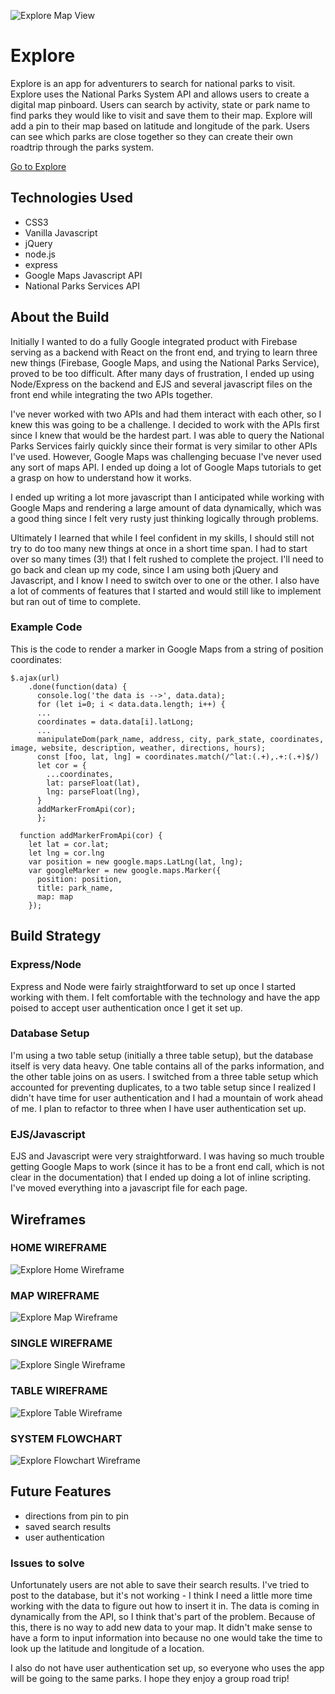 ![Explore Map View](/public/assets/explore-map.png "Explore Map View")

# Explore ###

Explore is an app for adventurers to search for national parks to visit. Explore uses the National Parks System API and allows users to create a digital map pinboard. Users can search by activity, state or park name to find parks they would like to visit and save them to their map. Explore will add a pin to their map based on latitude and longitude of the park. Users can see which parks are close together so they can create their own roadtrip through the parks system. 

[Go to Explore](#)

## Technologies Used ###

- CSS3  
- Vanilla Javascript  
- jQuery  
- node.js  
- express  
- Google Maps Javascript API  
- National Parks Services API  

## About the Build ### 

Initially I wanted to do a fully Google integrated product with Firebase serving as a backend with React on the front end, and trying to learn three new things (Firebase, Google Maps, and using the National Parks Service), proved to be too difficult. After many days of frustration, I ended up using Node/Express on the backend and EJS and several javascript files on the front end while integrating the two APIs together. 

I've never worked with two APIs and had them interact with each other, so I knew this was going to be a challenge. I decided to work with the APIs first since I knew that would be the hardest part. I was able to query the National Parks Services fairly quickly since their format is very similar to other APIs I've used. However, Google Maps was challenging becuase I've never used any sort of maps API. I ended up doing a lot of Google Maps tutorials to get a grasp on how to understand how it works. 

I ended up writing a lot more javascript than I anticipated while working with Google Maps and rendering a large amount of data dynamically, which was a good thing since I felt very rusty just thinking logically through problems. 

Ultimately I learned that while I feel confident in my skills, I should still not try to do too many new things at once in a short time span. I had to start over so many times (3!) that I felt rushed to complete the project. I'll need to go back and clean up my code, since I am using both jQuery and Javascript, and I know I need to switch over to one or the other. I also have a lot of comments of features that I started and would still like to implement but ran out of time to complete. 

### Example Code ###

This is the code to render a marker in Google Maps from a string of position coordinates:
```
$.ajax(url)
    .done(function(data) {
      console.log('the data is -->', data.data);
      for (let i=0; i < data.data.length; i++) {
      ...
      coordinates = data.data[i].latLong;
      ...
      manipulateDom(park_name, address, city, park_state, coordinates, image, website, description, weather, directions, hours);
      const [foo, lat, lng] = coordinates.match(/^lat:(.+),.+:(.+)$/)
      let cor = {
        ...coordinates,
        lat: parseFloat(lat),
        lng: parseFloat(lng),
      }
      addMarkerFromApi(cor);
      };

  function addMarkerFromApi(cor) {
    let lat = cor.lat;
    let lng = cor.lng
    var position = new google.maps.LatLng(lat, lng);
    var googleMarker = new google.maps.Marker({
      position: position,
      title: park_name,
      map: map
    });
```

## Build Strategy ###

### Express/Node ###
Express and Node were fairly straightforward to set up once I started working with them. I felt comfortable with the technology and have the app poised to accept user authentication once I get it set up. 

### Database Setup ###
I'm using a two table setup (initially a three table setup), but the database itself is very data heavy. One table contains all of the parks information, and the other table joins on as users. I switched from a three table setup which accounted for preventing duplicates, to a two table setup since I realized I didn't have time for user authentication and I had a mountain of work ahead of me. I plan to refactor to three when I have user authentication set up. 

### EJS/Javascript ###
EJS and Javascript were very straightforward. I was having so much trouble getting Google Maps to work (since it has to be a front end call, which is not clear in the documentation) that I ended up doing a lot of inline scripting. I've moved everything into a javascript file for each page.

## Wireframes ###

### HOME WIREFRAME ####
![Explore Home Wireframe](/public/assets/wireframe-home.png "Explore Home")

### MAP WIREFRAME ####
![Explore Map Wireframe](/public/assets/wireframe-mapview.png "Explore Map")

### SINGLE WIREFRAME ####
![Explore Single Wireframe](/public/assets/wireframe-single.png "Explore Single")

### TABLE WIREFRAME ####
![Explore Table Wireframe](/public/assets/wireframe-tables.png "Explore Tables")

### SYSTEM FLOWCHART ####
![Explore Flowchart Wireframe](/public/assets/Explore-flowchart.png "Explore Flowchart")

## Future Features ###
- directions from pin to pin
- saved search results
- user authentication

### Issues to solve ###
Unfortunately users are not able to save their search results. I've tried to post to the database, but it's not working - I think I need a little more time working with the data to figure out how to insert it in. The data is coming in dynamically from the API, so I think that's part of the problem. Because of this, there is no way to add new data to your map. It didn't make sense to have a form to input information into because no one would take the time to look up the latitude and longitude of a location.

I also do not have user authentication set up, so everyone who uses the app will be going to the same parks. I hope they enjoy a group road trip!


